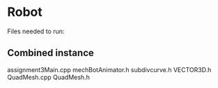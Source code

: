 # Robot
Files needed to run:

## Combined instance
assignment3Main.cpp
mechBotAnimator.h
subdivcurve.h
VECTOR3D.h
QuadMesh.cpp
QuadMesh.h

